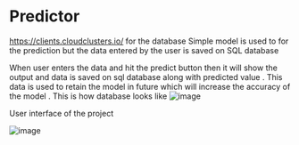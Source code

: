 # Predictor
https://clients.cloudclusters.io/
for the database 
Simple model is used to for the prediction but the data entered by the user is saved on SQL database 

When user enters the data and hit the predict button then it will show the output and data is saved on sql database along with predicted value .
This data is used to retain the model in future which will increase the accuracy of the model .
This is how database looks like
![image](https://user-images.githubusercontent.com/99127748/155970771-daef51f5-ad47-4556-8ce1-42f32665473e.png)

User interface of the project

![image](https://user-images.githubusercontent.com/99127748/155971914-2e451454-39a9-4582-a0e1-b208f76fda72.png)



